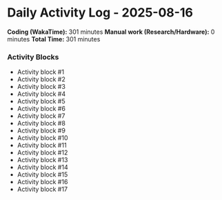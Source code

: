 # Daily Activity Log - 2025-08-16

**Coding (WakaTime):** 301 minutes
**Manual work (Research/Hardware):** 0 minutes
**Total Time:** 301 minutes

### Activity Blocks
- Activity block #1
- Activity block #2
- Activity block #3
- Activity block #4
- Activity block #5
- Activity block #6
- Activity block #7
- Activity block #8
- Activity block #9
- Activity block #10
- Activity block #11
- Activity block #12
- Activity block #13
- Activity block #14
- Activity block #15
- Activity block #16
- Activity block #17
